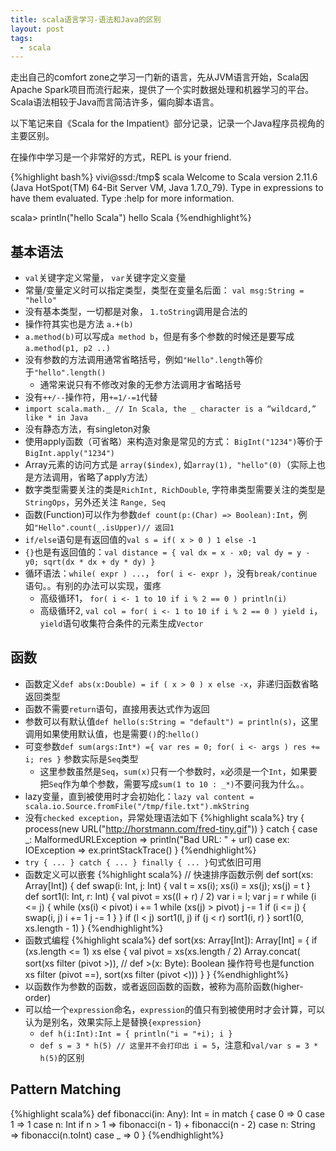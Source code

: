 ```yaml
---
title: scala语言学习-语法和Java的区别
layout: post
tags:
  - scala
---
```


走出自己的comfort zone之学习一门新的语言，先从JVM语言开始，Scala因Apache Spark项目而流行起来，提供了一个实时数据处理和机器学习的平台。Scala语法相较于Java而言简洁许多，偏向脚本语言。

以下笔记来自《Scala for the Impatient》部分记录，记录一个Java程序员视角的主要区别。

在操作中学习是一个非常好的方式，REPL is your friend.

{%highlight bash%}
vivi@ssd:/tmp$ scala
Welcome to Scala version 2.11.6 (Java HotSpot(TM) 64-Bit Server VM, Java 1.7.0_79).
Type in expressions to have them evaluated.
Type :help for more information.

scala> println("hello Scala")
hello Scala
{%endhighlight%}

## 基本语法

- `val`关键字定义常量， `var`关键字定义变量
- 常量/变量定义时可以指定类型，类型在变量名后面： `val msg:String = "hello"`
- 没有基本类型，一切都是对象， `1.toString`调用是合法的
- 操作符其实也是方法 `a.+(b)`
- `a.method(b)`可以写成`a method b`，但是有多个参数的时候还是要写成`a.method(p1, p2 ..)`
- 没有参数的方法调用通常省略括号，例如`"Hello".length`等价于`"hello".length()`
	- 通常来说只有不修改对象的无参方法调用才省略括号
- 没有`++/--`操作符，用`+=1/-=1`代替
- `import scala.math._ // In Scala, the _ character is a “wildcard,” like * in Java`
- 没有静态方法，有singleton对象
- 使用apply函数（可省略）来构造对象是常见的方式： `BigInt("1234")`等价于`BigInt.apply("1234")`
- Array元素的访问方式是 `array($index)`, 如`array(1), "hello"(0)`（实际上也是方法调用，省略了apply方法）
- 数字类型需要关注的类是`RichInt, RichDouble`, 字符串类型需要关注的类型是`StringOps`，另外还关注 `Range, Seq`
- 函数(Function)可以作为参数`def count(p:(Char) => Boolean):Int`，例如`"Hello".count(_.isUpper)// 返回1`
- `if/else`语句是有返回值的`val s = if( x > 0 ) 1 else -1`
- `{}`也是有返回值的：`val distance = { val dx = x - x0; val dy = y - y0; sqrt(dx * dx + dy * dy) }`
- 循环语法：`while( expr ) ...`， `for( i <- expr )`，没有`break/continue`语句。。有别的办法可以实现，蛋疼
	- 高级循环1， `for( i <- 1 to 10 if i % 2 == 0 ) println(i)`
	- 高级循环2, `val col = for( i <- 1 to 10 if i % 2 == 0 ) yield i`， `yield`语句收集符合条件的元素生成`Vector`
	
## 函数
- 函数定义`def abs(x:Double) = if ( x > 0 ) x else -x`，非递归函数省略返回类型
- 函数不需要`return`语句，直接用表达式作为返回
- 参数可以有默认值`def hello(s:String = "default") = println(s)`，这里调用如果使用默认值，也是需要`()`的:`hello()`
- 可变参数`def sum(args:Int*) ={ var res = 0; for( i <- args ) res += i; res }` 参数实际是`Seq`类型
    - 这里参数虽然是`Seq`，`sum(x)`只有一个参数时，`x`必须是一个`Int`，如果要把`Seq`作为单个参数，需要写成`sum(1 to 10 : _*)`不要问我为什么。。
- lazy变量，直到被使用时才会初始化：`lazy val content = scala.io.Source.fromFile("/tmp/file.txt").mkString`
- 没有`checked exception`，异常处理语法如下
{%highlight scala%}
try {
    process(new URL("http://horstmann.com/fred-tiny.gif"))
} catch {
    case _: MalformedURLException => println("Bad URL: " + url)
    case ex: IOException => ex.printStackTrace()
}
{%endhighlight%}
- `try { ... } catch { ... } finally { ... }`句式依旧可用
- 函数定义可以嵌套
{%highlight scala%}
// 快速排序函数示例
def sort(xs: Array[Int]) {
    def swap(i: Int, j: Int) {
        val t = xs(i); xs(i) = xs(j); xs(j) = t
    }
    def sort1(l: Int, r: Int) {
        val pivot = xs((l + r) / 2)
        var i = l; var j = r
        while (i <= j) {
            while (xs(i) < pivot) i += 1
            while (xs(j) > pivot) j -= 1
            if (i <= j) {
                swap(i, j)
                i += 1
                j -= 1
            }
        }
        if (l < j) sort1(l, j)
        if (j < r) sort1(i, r)
    }
    sort1(0, xs.length - 1)
}
{%endhighlight%}
- 函数式编程
{%highlight scala%}
def sort(xs: Array[Int]): Array[Int] = {
    if (xs.length <= 1) xs
    else {
        val pivot = xs(xs.length / 2)
        Array.concat(
            sort(xs filter (pivot >)), // def >(x: Byte): Boolean 操作符号也是function
            xs filter (pivot ==),
            sort(xs filter (pivot <)))
    }
}
{%endhighlight%}
- 以函数作为参数的函数，或者返回函数的函数，被称为高阶函数(higher-order)
- 可以给一个`expression`命名，`expression`的值只有到被使用时才会计算，可以认为是别名，效果实际上是替换`{expression}`
    - `def h(i:Int):Int = { println("i = "+i); i }`
    - `def s = 3 * h(5) // 这里并不会打印出 i = 5`，注意和`val/var s = 3 * h(5)`的区别

## Pattern Matching
{%highlight scala%}
def fibonacci(in: Any): Int = in match {
    case 0 => 0
    case 1 => 1
    case n: Int if n > 1 => fibonacci(n - 1) + fibonacci(n - 2)
    case n: String => fibonacci(n.toInt)
    case _ => 0
}
{%endhighlight%}



